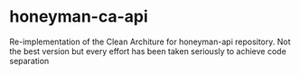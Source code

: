 # honeyman-ca-api
Re-implementation of the Clean Architure for honeyman-api repository. Not the best version but every effort has been taken seriously to achieve code separation
